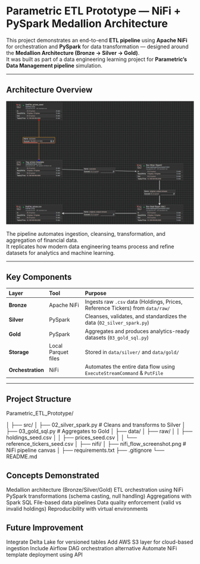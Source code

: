 # Parametric ETL Prototype — NiFi + PySpark Medallion Architecture

This project demonstrates an end-to-end **ETL pipeline** using **Apache NiFi** for orchestration and **PySpark** for data transformation — designed around the **Medallion Architecture (Bronze → Silver → Gold)**.  
It was built as part of a data engineering learning project for **Parametric’s Data Management pipeline** simulation.

---

## Architecture Overview

<p align="center">
  <img src="https://github.com/rishirajkuleri/Parametric_ETL_Prototype/blob/main/nifi/nifi_flow_screenshot.png.png" alt="NiFi Flow" width="850">
</p>

The pipeline automates ingestion, cleansing, transformation, and aggregation of financial data.  
It replicates how modern data engineering teams process and refine datasets for analytics and machine learning.

---

## Key Components

| Layer | Tool | Purpose |
|:------|:-----|:--------|
| **Bronze** | Apache NiFi | Ingests raw `.csv` data (Holdings, Prices, Reference Tickers) from `data/raw/` |
| **Silver** | PySpark | Cleanses, validates, and standardizes the data (`02_silver_spark.py`) |
| **Gold** | PySpark | Aggregates and produces analytics-ready datasets (`03_gold_sql.py`) |
| **Storage** | Local Parquet files | Stored in `data/silver/` and `data/gold/` |
| **Orchestration** | NiFi | Automates the entire data flow using `ExecuteStreamCommand` & `PutFile` |

---

##  Project Structure
Parametric_ETL_Prototype/

│
├── src/
│ ├── 02_silver_spark.py # Cleans and transforms to Silver
│ ├── 03_gold_sql.py # Aggregates to Gold
│
├── data/
│ ├── raw/
│ │ ├── holdings_seed.csv
│ │ ├── prices_seed.csv
│ │ └── reference_tickers_seed.csv
│
├── nifi/
│ ├── nifi_flow_screenshot.png # NiFi pipeline canvas
│
├── requirements.txt
├── .gitignore
└── README.md

## Concepts Demonstrated

Medallion architecture (Bronze/Silver/Gold)
ETL orchestration using NiFi
PySpark transformations (schema casting, null handling)
Aggregations with Spark SQL
File-based data pipelines
Data quality enforcement (valid vs invalid holdings)
Reproducibility with virtual environments

## Future Improvement
Integrate Delta Lake for versioned tables
Add AWS S3 layer for cloud-based ingestion
Include Airflow DAG orchestration alternative
Automate NiFi template deployment using API
